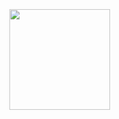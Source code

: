 
<img height="180em" src="[https://github-readme-stats.vercel.app/api?username=DoCarmoD&show_icons=true&theme=algolia&include_all_commits=true&count_private=true](https://github.com/DoCarmoD/Monitorando-Criptomoedas/issues/1#issue-1329399732)"/>
